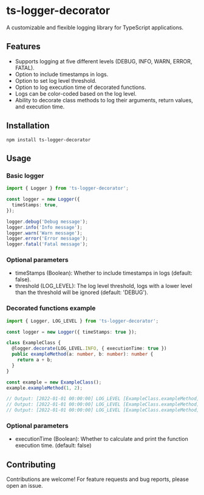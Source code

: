 # ts-logger-decorator

A customizable and flexible logging library for TypeScript applications.

## Features

- Supports logging at five different levels (DEBUG, INFO, WARN, ERROR, FATAL).
- Option to include timestamps in logs.
- Option to set log level threshold.
- Option to log execution time of decorated functions.
- Logs can be color-coded based on the log level.
- Ability to decorate class methods to log their arguments, return values, and execution time.

## Installation
```npm install ts-logger-decorator```

## Usage

### Basic logger

```typescript
import { Logger } from 'ts-logger-decorator';

const logger = new Logger({
  timeStamps: true,
});

logger.debug('Debug message');
logger.info('Info message');
logger.warn('Warn message');
logger.error('Error message');
logger.fatal('Fatal message');
```

### Optional parameters

- timeStamps (Boolean): Whether to include timestamps in logs (default: false).
- threshold (LOG_LEVEL): The log level threshold, logs with a lower level than the threshold will be ignored (default: 'DEBUG').

### Decorated functions example

```typescript
import { Logger, LOG_LEVEL } from 'ts-logger-decorator';

const logger = new Logger({ timeStamps: true });

class ExampleClass {
  @logger.decorate(LOG_LEVEL.INFO, { executionTime: true })
  public exampleMethod(a: number, b: number): number {
    return a + b;
  }
}

const example = new ExampleClass();
example.exampleMethod(1, 2);

// Output: [2022-01-01 00:00:00] LOG_LEVEL [ExampleClass.exampleMethod] Arguments: [1,2]
// Output: [2022-01-01 00:00:00] LOG_LEVEL [ExampleClass.exampleMethod] Return value: 3
// Output: [2022-01-01 00:00:00] LOG_LEVEL [ExampleClass.exampleMethod] Execution time: 100ms 
```

### Optional parameters

- executionTime (Boolean): Whether to calculate and print the function execution time. (default: false)

## Contributing

Contributions are welcome! For feature requests and bug reports, please open an issue.




